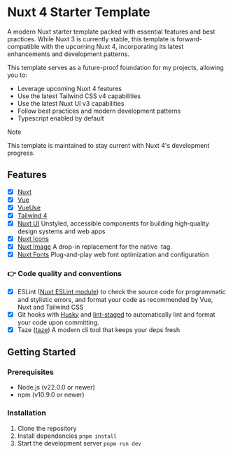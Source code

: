 # Nuxt 4 Starter Template

A modern Nuxt starter template packed with essential features and best practices. While Nuxt 3 is currently stable, this template is forward-compatible with the upcoming Nuxt 4, incorporating its latest enhancements and development patterns.

This template serves as a future-proof foundation for my projects, allowing you to:
- Leverage upcoming Nuxt 4 features
- Use the latest Tailwind CSS v4 capabilities
- Use the latest Nuxt UI v3 capabilities
- Follow best practices and modern development patterns
- Typescript enabled by default

> [!NOTE]
> This template is maintained to stay current with Nuxt 4's development progress.

## Features

- [x] [Nuxt](https://nuxt.com)
- [x] [Vue](https://vuejs.org)
- [x] [VueUse](https://nuxt.com/modules/vueuse)
- [x] [Tailwind 4](https://tailwindcss.com)
- [x] [Nuxt UI](https://ui.nuxt.com/) Unstyled, accessible components for building high‑quality design systems and web apps
- [x] [Nuxt Icons](https://nuxt.com/modules/icon)
- [x] [Nuxt Image](https://image.nuxt.com/) A drop-in replacement for the native <img> tag.
- [x] [Nuxt Fonts](https://fonts.nuxt.com/) Plug-and-play web font optimization and configuration 

### 👉 Code quality and conventions

- [x] ESLint ([Nuxt ESLint module](https://nuxt.com/modules/eslint)) to check the source code for programmatic and stylistic errors, and format your code as recommended by Vue, Nuxt and Tailwind CSS
- [x] Git hooks with [Husky](https://typicode.github.io/husky/) and [lint-staged](https://github.com/okonet/lint-staged) to automatically lint and format your code upon committing.
- [x] Taze ([taze](https://github.com/antfu-collective/taze)) A modern cli tool that keeps your deps fresh

## Getting Started

### Prerequisites
- Node.js (v22.0.0 or newer)
- npm (v10.9.0 or newer)

### Installation

1. Clone the repository
2. Install dependencies `pnpm install`
3. Start the development server `pnpm run dev`